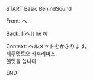 START
Basic BehindSound

Front:
ヘ


Back:
[[へ]] he 헤


Context:
ヘルメットをかぶります。  
헤루멧토오 카부리마스.  
헬멧을 씁니다.  
<!--ID: 1746692240274-->
END